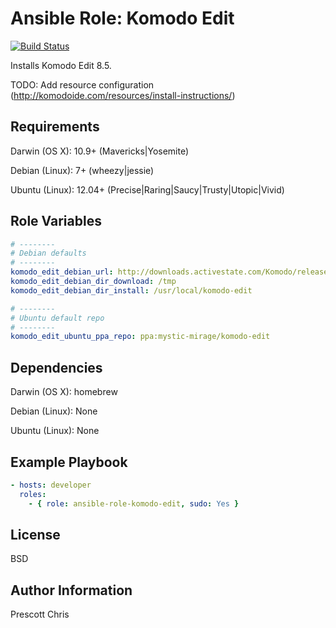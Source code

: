 Ansible Role: Komodo Edit
========
[![Build Status](https://travis-ci.org/cmprescott/ansible-role-komodo-edit.svg?branch=master)](https://travis-ci.org/cmprescott/ansible-role-komodo-edit)

Installs Komodo Edit 8.5.

TODO: Add resource configuration (http://komodoide.com/resources/install-instructions/)

Requirements
------------

Darwin (OS X): 10.9+ (Mavericks|Yosemite)

Debian (Linux): 7+ (wheezy|jessie)

Ubuntu (Linux): 12.04+ (Precise|Raring|Saucy|Trusty|Utopic|Vivid)

Role Variables
--------------

```yaml
# --------
# Debian defaults
# --------
komodo_edit_debian_url: http://downloads.activestate.com/Komodo/releases/8.5.4/Komodo-Edit-8.5.4-14424-linux-x86_64.tar.gz
komodo_edit_debian_dir_download: /tmp
komodo_edit_debian_dir_install: /usr/local/komodo-edit

# --------
# Ubuntu default repo
# --------
komodo_edit_ubuntu_ppa_repo: ppa:mystic-mirage/komodo-edit
```

Dependencies
------------

Darwin (OS X): homebrew

Debian (Linux): None

Ubuntu (Linux): None

Example Playbook
-------------------------

```yaml
- hosts: developer
  roles:
    - { role: ansible-role-komodo-edit, sudo: Yes }
```

License
-------

BSD

Author Information
------------------

Prescott Chris
